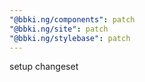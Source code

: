 ```yaml
---
"@bbki.ng/components": patch
"@bbki.ng/site": patch
"@bbki.ng/stylebase": patch
---
```


setup changeset

